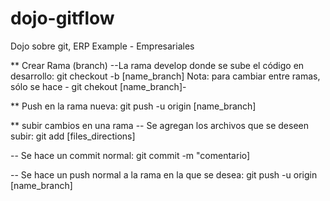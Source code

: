 # dojo-gitflow
Dojo sobre git, ERP Example - Empresariales

** Crear Rama (branch)
--La rama develop donde se sube el código en desarrollo: 
git checkout -b [name_branch]
Nota: para cambiar entre ramas, sólo se hace - git chekout [name_branch]-

** Push en la rama nueva: 
git push -u origin [name_branch]

** subir cambios en una rama
-- Se agregan los archivos que se deseen subir: 
git add [files_directions]

-- Se hace un commit normal: 
git commit -m "comentario]

-- Se hace un push normal a la rama en la que se desea: 
git push -u origin [name_branch]




